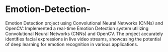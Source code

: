 # Emotion-Detection-
Emotion Detection project using Convolutional Neural Networks (CNNs) and OpenCV:
Implemented a real-time Emotion Detection system utilizing Convolutional Neural Networks (CNNs) and OpenCV. 
The project accurately identifies facial expressions in live video streams, showcasing the potential of deep learning for emotion recognition in various applications.
